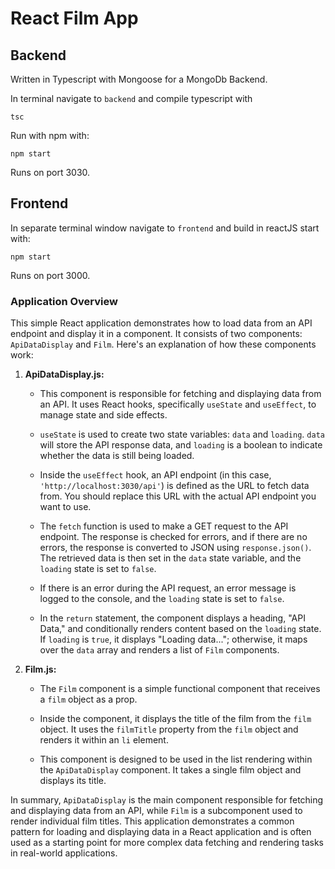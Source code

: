# React Film App

## Backend

Written in Typescript with Mongoose for a MongoDb Backend.

In terminal navigate to `backend` and compile typescript with

`tsc`

Run with npm with:

`npm start`

Runs on port 3030.

## Frontend

In separate terminal window navigate to `frontend` and build in reactJS start with:

`npm start`

Runs on port 3000.

### Application Overview

This simple React application demonstrates how to load data from an API endpoint and display it in a component. It consists of two components: `ApiDataDisplay` and `Film`. Here's an explanation of how these components work:

1. **ApiDataDisplay.js:**

   - This component is responsible for fetching and displaying data from an API. It uses React hooks, specifically `useState` and `useEffect`, to manage state and side effects.

   - `useState` is used to create two state variables: `data` and `loading`. `data` will store the API response data, and `loading` is a boolean to indicate whether the data is still being loaded.

   - Inside the `useEffect` hook, an API endpoint (in this case, `'http://localhost:3030/api'`) is defined as the URL to fetch data from. You should replace this URL with the actual API endpoint you want to use.

   - The `fetch` function is used to make a GET request to the API endpoint. The response is checked for errors, and if there are no errors, the response is converted to JSON using `response.json()`. The retrieved data is then set in the `data` state variable, and the `loading` state is set to `false`.

   - If there is an error during the API request, an error message is logged to the console, and the `loading` state is set to `false`.

   - In the `return` statement, the component displays a heading, "API Data," and conditionally renders content based on the `loading` state. If `loading` is `true`, it displays "Loading data..."; otherwise, it maps over the `data` array and renders a list of `Film` components.

2. **Film.js:**

   - The `Film` component is a simple functional component that receives a `film` object as a prop.

   - Inside the component, it displays the title of the film from the `film` object. It uses the `filmTitle` property from the `film` object and renders it within an `li` element.

   - This component is designed to be used in the list rendering within the `ApiDataDisplay` component. It takes a single film object and displays its title.

In summary, `ApiDataDisplay` is the main component responsible for fetching and displaying data from an API, while `Film` is a subcomponent used to render individual film titles. This application demonstrates a common pattern for loading and displaying data in a React application and is often used as a starting point for more complex data fetching and rendering tasks in real-world applications.